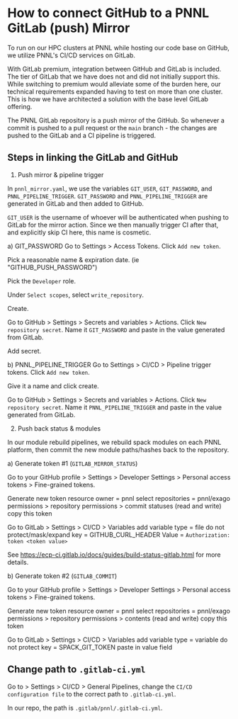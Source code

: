 # How to connect GitHub to a PNNL GitLab (push) Mirror

To run on our HPC clusters at PNNL while hosting our code base on GitHub, we utilize PNNL's CI/CD services on GitLab. 

With GitLab premium, integration between GitHub and GitLab is included. The tier of GitLab that we have does not and did not initially support this. While switching to premium would alleviate some of the burden here, our technical requirements expanded having to test on more than one cluster. This is how we have architected a solution with the base level GitLab offering. 

The PNNL GitLab repository is a push mirror of the GitHub. So whenever a commit is pushed to a pull request or the `main` branch - the changes are pushed to the GitLab and a CI pipeline is triggered.

## Steps in linking the GitLab and GitHub

1. Push mirror & pipeline trigger

In `pnnl_mirror.yaml`, we use the variables `GIT_USER`, `GIT_PASSWORD`, and `PNNL_PIPELINE_TRIGGER`. `GIT_PASSWORD` and `PNNL_PIPELINE_TRIGGER` are generated in GitLab and then added to GitHub.

`GIT_USER` is the username of whoever will be authenticated when pushing to GitLab for the mirror action. Since we then manually trigger CI after that, and explicitly skip CI here, this name is cosmetic.

a) GIT_PASSWORD
Go to Settings > Access Tokens. Click `Add new token`.

Pick a reasonable name & expiration date. (ie "GITHUB_PUSH_PASSWORD")

Pick the `Developer` role.

Under `Select scopes`, select `write_repository`.

Create.

Go to GitHub > Settings > Secrets and variables > Actions. Click `New repository secret`.
Name it `GIT_PASSWORD` and paste in the value generated from GitLab.

Add secret.

b) PNNL_PIPELINE_TRIGGER
Go to Settings > CI/CD > Pipeline trigger tokens. Click `Add new token`.

Give it a name and click create. 

Go to GitHub > Settings > Secrets and variables > Actions. Click `New repository secret`.
Name it `PNNL_PIPELINE_TRIGGER` and paste in the value generated from GitLab.

2. Push back status & modules

In our module rebuild pipelines, we rebuild spack modules on each PNNL platform, then commit the new module paths/hashes back to the repository. 

a) Generate token #1 (`GITLAB_MIRROR_STATUS`)

Go to your GitHub profile > Settings > Developer Settings > Personal access tokens > Fine-grained tokens.

Generate new token 
	resource owner = pnnl
	select repositories = pnnl/exago
	permissions > repository permissions > commit statuses (read and write)
	copy this token

Go to GitLab > Settings > CI/CD > Variables
	add variable
	type = file
	do not protect/mask/expand
	key = GITHUB_CURL_HEADER
	Value = `Authorization: token <token value>`

See https://ecp-ci.gitlab.io/docs/guides/build-status-gitlab.html for more details.

b) Generate token #2 (`GITLAB_COMMIT`)

Go to your GitHub profile > Settings > Developer Settings > Personal access tokens > Fine-grained tokens.

Generate new token 
	resource owner = pnnl
	select repositories = pnnl/exago
	permissions > repository permissions > contents (read and write)
	copy this token

Go to GitLab > Settings > CI/CD > Variables
		add variable
		type = variable
		do not protect
		key = SPACK_GIT_TOKEN
		paste in value field


## Change path to `.gitlab-ci.yml`

Go to > Settings > CI/CD > General Pipelines, change the `CI/CD configuration file` to the correct path to `.gitlab-ci.yml`.

In our repo, the path is `.gitlab/pnnl/.gitlab-ci.yml`.
